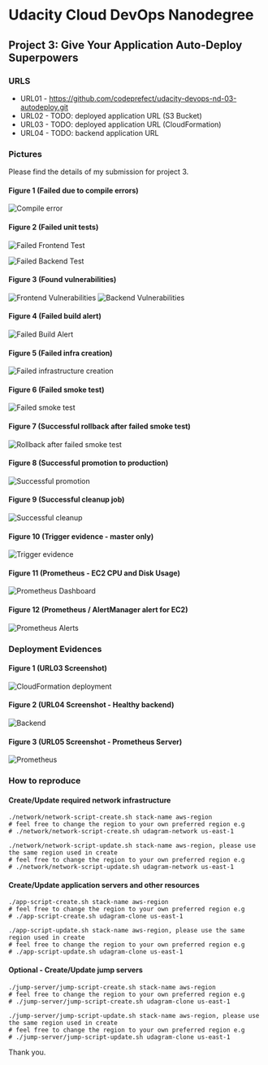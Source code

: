 # Udacity Cloud DevOps Nanodegree

## Project 3: Give Your Application Auto-Deploy Superpowers

### URLS

- URL01 - https://github.com/codeprefect/udacity-devops-nd-03-autodeploy.git
- URL02 - TODO: deployed application URL (S3 Bucket)
- URL03 - TODO: deployed application URL (CloudFormation)
- URL04 - TODO: backend application URL

### Pictures

Please find the details of my submission for project 3.

#### Figure 1 (Failed due to compile errors)

![Compile error](./docs/screenshots/SCREENSHOT01.png)

#### Figure 2 (Failed unit tests)

![Failed Frontend Test](./docs/screenshots/SCREENSHOT02-1.png)

![Failed Backend Test](./docs/screenshots/SCREENSHOT02-2.png)

#### Figure 3 (Found vulnerabilities)

![Frontend Vulnerabilities](./docs/screenshots/SCREENSHOT03-1.png)
![Backend Vulnerabilities](./docs/screenshots/SCREENSHOT03-2.png)

#### Figure 4 (Failed build alert)

![Failed Build Alert](./docs/screenshots/SCREENSHOT04.png)

#### Figure 5 (Failed infra creation)

![Failed infrastructure creation](./docs/screenshots/SCREENSHOT05.png)

#### Figure 6 (Failed smoke test)

![Failed smoke test](./docs/screenshots/SCREENSHOT06.png)

#### Figure 7 (Successful rollback after failed smoke test)

![Rollback after failed smoke test](./docs/screenshots/SCREENSHOT07.png)

#### Figure 8 (Successful promotion to production)

![Successful promotion](./docs/screenshots/SCREENSHOT08.png)

#### Figure 9 (Successful cleanup job)

![Successful cleanup](./docs/screenshots/SCREENSHOT09.png)

#### Figure 10 (Trigger evidence - master only)

![Trigger evidence](./docs/screenshots/SCREENSHOT10.png)

#### Figure 11 (Prometheus - EC2 CPU and Disk Usage)

![Prometheus Dashboard](./docs/screenshots/SCREENSHOT11.png)

#### Figure 12 (Prometheus / AlertManager alert for EC2)

![Prometheus Alerts](./docs/screenshots/SCREENSHOT12.png)

### Deployment Evidences

#### Figure 1 (URL03 Screenshot)

![CloudFormation deployment](./docs/screenshots/URL03_SCREENSHOT.png)

#### Figure 2 (URL04 Screenshot - Healthy backend)

![Backend](./docs/screenshots/URL04_SCREENSHOT.png)

#### Figure 3 (URL05 Screenshot - Prometheus Server)

![Prometheus](./docs/screenshots/URL05_SCREENSHOT.png)

### How to reproduce

#### Create/Update required network infrastructure

```[bash]
./network/network-script-create.sh stack-name aws-region
# feel free to change the region to your own preferred region e.g
# ./network/network-script-create.sh udagram-network us-east-1
```

```[bash]
./network/network-script-update.sh stack-name aws-region, please use the same region used in create
# feel free to change the region to your own preferred region e.g
# ./network/network-script-update.sh udagram-network us-east-1
```

#### Create/Update application servers and other resources

```[bash]
./app-script-create.sh stack-name aws-region
# feel free to change the region to your own preferred region e.g
# ./app-script-create.sh udagram-clone us-east-1
```

```[bash]
./app-script-update.sh stack-name aws-region, please use the same region used in create
# feel free to change the region to your own preferred region e.g
# ./app-script-update.sh udagram-clone us-east-1
```

#### Optional - Create/Update jump servers

```[bash]
./jump-server/jump-script-create.sh stack-name aws-region
# feel free to change the region to your own preferred region e.g
# ./jump-server/jump-script-create.sh udagram-clone us-east-1
```

```[bash]
./jump-server/jump-script-update.sh stack-name aws-region, please use the same region used in create
# feel free to change the region to your own preferred region e.g
# ./jump-server/jump-script-update.sh udagram-clone us-east-1
```

Thank you.
